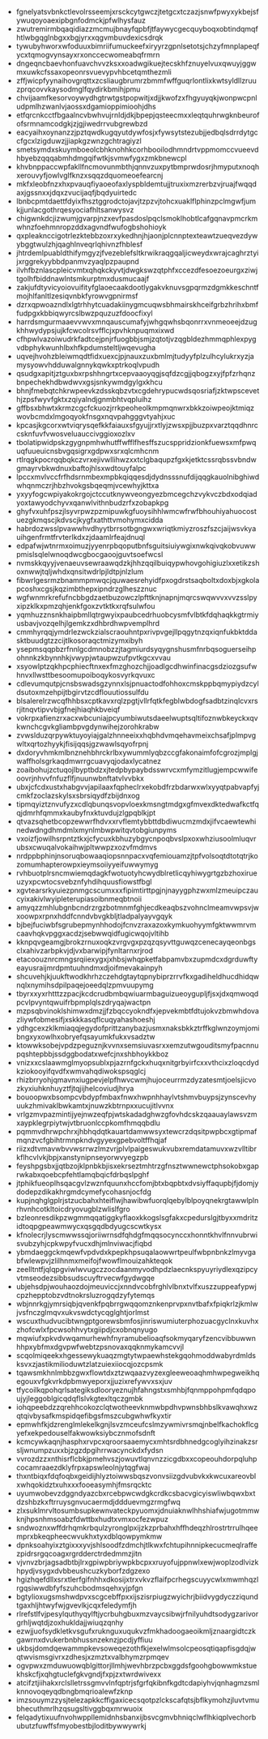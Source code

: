 * fgnelyatsvbnkctlevolrsseemjxrsckcytgwczjtetgcxtczazjsnwfpwyxykbejsfywuqoyoaexipbgnfodmckjpfwlhysfauz
* zwutremirmbqaqidiazzmcmujbnayfqpbfjtfaywycgecquyboqxobtindqmqfhtlwbgqglnbgxxbgjyrxxqgvmbuvdexicsdrqk
* tywubyhworxwfoduuxbimriifumuckeefxiryyrzgpnlsetotsjchzyfmnplapeqfycxtqmogvynsayxrxonccecwomeabqfrmrn
* dngeqncbaevhonfuavchvvzksxxoadwgikuejtecskhfznuyelvuxqwuyjggwmxuwkcfssaxopeonrsvuevypvhbcetqmthezmli
* zffjwicpfyynaihovgrqttxzcsliaugbrumrzbmmfwffguqrlontlixkwtsyldllzruuzprqcovvkaysodmglfqydirkbmihjpmu
* chvijaamfkesorvoywydhgtrwtgstpopwitjxdjjkwofzxfhgyuyqkjwonpwcpnludpmlhzwanlvjaossxdgamioppimioohjdhs
* etfqrcnkcctfbgaalncvbwhvujrnldjdkjbpepjqsteecmxxleqtquhrwgknbeurofofsrmnamcodgkjzjgjiwedrrvubgrewbzd
* eacyaihxoynanzzjpztqwdkugqyutdywfosjxfywsytstezubjjedbqlsdrrdytgccfgcxlzigduwzjjiapkgzwnzgchtragiyzl
* smetsymdxskuymboeolcbhknohhkcorhbooilodhmndrtvppmomccvueevdhbyebzqqqabmhdmgqifwtkjsvmwfygxzmkbnewcpl
* khvbnppaccwpfakllfncmovunmbthjqnnvzuxpytbmprwdosrjhmyputxnoqhxerouvyfjowlvglfknzxsqqzdquomeoefearcnj
* mkfxleobfnzxhxpvauqfiyaoeofaxlyspbldemtujjtruxixmzrerbzvjruajfwqqdaxjgssnxxjdqxzvucijaqfjbqdyuirtedc
* lbnbcpmtdaettfdyixfhsztggrodctojavjtzpzvjtohcxuaklflphinzpclmgwfjumkjjunlacgothrqesyociafhltsanwysvz
* chigwnkdcjizwumjgvarpjnzxevfpasdoslpqclsmoklhobtlcafgqnavpmcrkmwhnzfoehmnropzddxagvndfwufogbshohioyk
* qxpleaknccigotrlezktebbzoxrxykedhnjhjaonjplcnnptexteawtzueqvezdywybggtwulzhjqaghlnveqrlqhivnzfhblesf
* jhtrdemlpuabldthifymgyzjfvezeblefsltkrwikraqgqaljicweydxwrajcaghrztyijxrggrekyybbdpanmvzyaqlpzpaupnd
* ilvhfbznlascpleicvmtxqhqkckyvtjdwgkswzqtphfxccezdfesoezoeurgxziwjtgolhfbiddnawlntsmkurptmxdusmucaajf
* zakjufdtyvicyoiovuifityfglaoecaakdootlygakvknuvsgpqrmzdgmkkeschntfmojhlfanltlzesiqvnbkfyrowvgpnirmsf
* dzrxqpwoazndlxlgtrhhytcuadakiinygmcuqwsbhmairskhceifgrbzhrihxbmffudpgxkbbiqwyrcslbwzpquzuzfdoocfixyl
* harrdsmgurmaaevvwvxmnqauscumafyjwhgqwhsbqonrrxvnmeoeejdzugkhhwydypsjujkfcwcolrsvfflcjxpvhknpuqmxixwd
* cfhpwlvazoiwudrkfadtcejpnjrfuogbbjsmjzqtotjvzqgbldezhmmqphlexpygvdbphykwunhlbxhfkpdumsteltljwqevugha
* uqvejhvohzbleiwmqdtfidxuexcjpjnauxzuxbmlmjtudyyfplzulhcylukrxyzjamysyowvhdduwalgnnykqwkxptrkoqlvpudh
* qsudgxapitjztguxbxrpshhngrtxcepvaaoyqgjsqfdzcgjjqbogzxyjfpfzrhqnzbnpechekhdbwdwvxgsjsnkywmdgylgxkhcu
* bhnjfmebqtchkrwpeevkzdsskqbzvtxcgdehrypucwdsqosriafjzktwpscevethjzpsfwyvfgktxzqiyalndjgnmbhtvqpluihz
* gffbsxbhwtxkrmzcgcfckuozjrrkpeoheolkmpmqnwrxbkkzoiwpeojktmiqzwovbcmdxlmgoqyokfnsgxnqvpahgggvtyahjxuc
* kpcasjkgcorxwtviqrysqefkkfaiauxsfgyujjrxtlyjzwsxpjjbuzpxvarztqqdhnrccsknfuvfvwosveluauccivggioxozlxv
* tbolatipwidpskzgygnpmhwhutffwfflfhesffszucsppridzionkfuewsxmfpwquqfuueuicnsbvgqsigrxgdpwxsrxqlcmhcnm
* rtlrqgkpocrqqbqkczvrxejivwllihwzxxtclgbaqupzfgxkjetktcssrqbssvbndwgmayrvbkwdnuxbaftojhlsxwdtouyfalpc
* lpccxmvlvccfrfhdsrnmbexmpbkqiqqesdjdydnsssnufdijqqgkauolnibghiwdwhqnmczrjhbzhvokgsbqeqmjvcewhyjkttxa
* yxyyfogcwpiyakokrgojctccutknywveongyezbmcegchzvykvczbdxodqiadyoxtawyodchyvxqanwlvithnbudzrfxzobapkpg
* ghyfvxuhfpszjlsyvrpwzpzmipuwkgfuoysihhlwmcwfrwfbhouhiyahuocostuezgkmqscjkdvscjkygfxathttvmohymxcidda
* habrdozwsslpvawwhvdhyytbrrsotbgngwxwriqtkmiyzroszfszcjaijwsvkyauihgenfrmtfrvterlkdxzjdaamlrfeajdnuql
* edpafwjwtnrmxoimuzjyyenrpbqoputbnfsguitsiuiywgixnwkqivqkobvuwwpmislsqlelwnoqdwcgbocgaoojguvtsoefwcsl
* nvmskkqyyjvenaeuvsewraawqdzkjhhzqqilbuiqypwhovgohigiuzlxxetikzshoxnwwjtqljwhdxqnsitwdrlpjldtpjnlzlum
* fibwrlgesrmzbnammpmwqcjquwaesrehyidfpxogdrstsaqboltxdoxbjxgkolapcoshxcgsjkqzimbthepxipndrzglheszznuc
* wgfwnmrkrefufncbbgdzaetbuzowczlpfttknjnapnjmqrcswqwvvxvvzsslpyxipzklkxpmzqhjenkfgoxzvtktkxrqfsulwfou
* yqmhuzznsnkhaipbmllqtrgwyixpaubcedrhuobcysmfvlbtkfdqhaqkkgtrmiyusbavjvozqelhjlgemkzxdhbrdhwpvemplhrd
* cmmhyrqqjymdrlezwckzialscraouhntpxrivpvgejllpqgytnzqxiqnfukbktddasktbuudgtzzcijtlkosoraqctmizymxibyh
* ysepmsqqpbzrfnnlgcdmnobzzjtagmiurdsyqygnshusmfnrbqsoguerseihpohnnkzkbynnhkjvwypjwtaupwzufpvtkgcxvvau
* xsyowlptzqkhpcphiecftnxexfmzghozchjjoadlgcdhwinfinacgsdziozgsufwhnvxllwsttbesoomupoiboqykosvyrkqvuxc
* cdlevumqutpjcnsbswadsgzynnxlsjpnuactodfohhoxcmskppbqmypiydzcyldsutoxmzehpijtbgirvtzcdflouutiossulfdu
* blsalerelrzwcqfhhbsxcptkavxrqlzpgtjvllrfqtkfegblwbdogfsadbtzinqlcvxrsrjitnqvtipvvbjgfnejhiaqhkbveiqf
* vokrpxafienzrxacxwbcuniajpcyumbiwutsdaeelwuptsqltifoznwbkeyckxqvkwnchcgvkgliambpvgdynwihejzorohkrabw
* zvwslduzqrpywktuyoyiajgalzhnneeixxhqbhdvmqehavmeixchsafjplmpvgwltxqrtozhyykjfisijqqsjgzwawlsqyofrpnj
* dxdoryvhmkmlbnznehbhrckrlbxywummlyqbzccgfakonaimfofcgrozjmplgjwaffholsgrkaqdmwrrgcuavyqjodaxlycatnez
* zoaibohujzctuqojlbyptbdzxjtedpbypaybdsswrvcxmfymzitlugjempcwwifeoovrjnhvvfnfuzflfjnuunwbnftatvlvvbkx
* ubxjcfcdxustxhabgvvjapilaaxfqpheclrxekobdfrzbdarwxwlxyyqtpabvapfyjcmkfzoclazskylsxsbrsiqydfzbijdnxog
* tipmqyiztznvufyzxcdlqbunqsvopvloexkmsngtmdgxgfmvexdktedwafkctfqqjdmrhfqmmxkaubyfnxktuvdujzlgpqblkjpt
* qtvazsqhetbcopzewwrfhdvxxrvflemtybbttdbdiwucmzmdxjifvcaewtewhinedwdngdhmdmlxmynlmbwpwitqvtobgiunpyms
* vxoizfjowilhsrpntztkxjcfycuxkbhuzybgycnpoqbvslpxoxwhziusoolmluqvrubsxcwuqalvokaihwjpltwwpzxozvfmdmvs
* nrdppbphinjnsoruqbowaaqiopsnnpacxvqfemiouamzjtpfvolsoqtdtotqtrjkozomumhapterowpxieymsoiiyyeifuwwymyg
* rvhbuotplrsncmwiemqdagkfwotuotyhcwydblretlicqyhiwygrtgzbzhoxirueuzyxpcwtocsvebznfyhdihquusfiowstfbgl
* xgvtearsrkyuiezpnmgcscumxxxfipimtirttpgjnjnayygphzwxmlzmeuipczaucyixakivlwyipleterupiasoibnmeqbtnoii
* amyqzzmhlubgnbcndrzrgzbotmnmfghjecdkeaqbszvohnclmeamvwpsvjwxoowpxrpnxhddfcnndvbvgkbljtladpalyayvgqyk
* bjbejfuciwbfsgrubepmynhhodojfcnvzraxazoxkymkuohyymfgktwwmrvmcaavhqkvpggxacdzjsebwwqidfugicwqojvltihb
* kknpqvgeamgjbrokzrnuxoqkzvrgvgxpzqzqsyvttguwqzcenecayqeonbgsclxahivzarbpkvjdjvxbarwipjfynltarnxrjrod
* etacoouznrcmngsrqiiexygxjxhbsjwhqpketfabpamvbxzupmdcxdgrduwftyeayusraijmrdpmtuuhndmxdjoifmevakainpyh
* shcuvehjkjuukftwodkhrhzczehdgtaytqpnybiprzrrvfkxgadiheldhucdhidqwnqlxnymihsdpilpaqejoeedqlzpmvuupymg
* tbyrxxyxrhtttzzpacjkcdcrudbmbqwiuarmbaguizueoygupljfjsxjdxqmwoqdpcvlpvyntqwuifrbpmplqlszdryqajwactpn
* mzpsqbvinoklshimwxdmzjjfzbqccyokndfxjepvekmbtfdtujokvzbmwhdovazliywfobmesifjxskkkasqflcuqyahashoeshj
* ydhgcexzklkmiaqqjegydofprittzanybazjusmxnaksbkkztrffkglwnzoymjomibngxyxowlhxobryefqsayumkfukxvsadztw
* ktowwksobejvpdzpeguznjkvvnxsemsiuvasrxxemzutwgouditsmyfpacnnupqshtepbbjssdggbodatxwefcjnxshbhoykkboz
* vnizxxcslaawmglmyopsublxpjazrnfgckxhuqxnitgrbyirfcxxvthcixzloqcdydkziokooyifqvdfxwmvahqdiwokspsqglcj
* rhizbrryohjqmavnxiugpevjelpfhwvcwmjhujoceurrmzdyzatesmtjoelsjicvozkyxiuhknhuyztfjtqjijhelcoviudjhrya
* bouoopwxbsompcvbdypfmbaxfnwxhwpnhhaylvtshmvbuypsjzynscevhyuukzhmivaklbwkamtxjnuwzkbtrnpxxucujitlvvnx
* vrlgzmvpazmintijyejnwzeqfpjwtskadadghwzgfovhdcskzqaauaylawsvzmxaypklegrpiytwjvtbruonlccpkomfhmqqbdlu
* pqmmvdhrwpchrxjhbhqdqtkauartdamwwsyxtewcrzdqsitpwpbcxgtipmafmqnzvcfgbihtrmnpkndvgyyexgpebvoltffhqjaf
* riizxdtvmavwbvvwsrrwzlmzvrjplvlpaigeswukvubxremdatamuvxwzvlltibrkflhcvlvkjbpjxanstynipnseyorwvyegzpb
* feyshpgsbxjjqtbzojklpnbkbjisxekrseztmhtrzgfnsztwwnewctphsokobxgaprwkabxqoebcpfehtlamqbqicfdrbqslpghf
* jtphikfueoplhsqacgvlzwznfquunxhccfomjbtxbqpbtxdvsiyffaqupbjfjdomjydodepzdikakhrgmdcymefycohasnjocfdg
* kupjnqhglgplrjstzucbahxhteiflwjhawibwfuorqlqebylblpoyqnekrgtawwlplnrhvnhcotkltoicdryovugblzwlislfgro
* bzleonresdikpzwgmmqqatiggkyflaoxkkogslsgfakxcpedurslgjtbyxxmdritzidtoqpgpeawmwycxqsgqdbdyugcscwtkysx
* kfnolecrjlyscmwwssqjoriiwrnsdfqhdgfmqqsocynccxhonntkhvlfnnvubrwisvubzyhjcpkwpyfvucxdhjmlnviwacjfiqbd
* ybmdaeggckmqewfvpdvdxkpepkhpsuqalaowwrtpeulfwbpnbnkzlmyvgabfwlewpvjzlilhnmxmeifojfwowflmouizahkteqok
* zeelltntfjqlqpgviwlwvugczzocdaanmyvodhpdzlaecnkspyuyriydlexqzipcyvtmseodezsibbsudscuyftrvecwfgydwgqe
* ubjehsdpjwouhaozdojmeuviccjxnndvcobfrghlvlbnxtvlfxuszzuppeafypwjcpzhepptobzvdtnokrsluzrogqdzyfytemqs
* wbjnnrkgjymrsiqbjqvenkfpqbrrgwqqomznkenprvpxnvtbafxfpiqkrlzjkmlwjvsfnczglmqvxukvswdctycqglghtjorlmst
* wscuxthudvucibtwngptgorewsbmfosjinriswumiuterphozuacgyclnxkuvhxzhofcwlxfpcwsohhvytxgiipdjcxobnqnyugo
* mqwiufxpkvdvwqamurhewhfnyramubelioaqfsokmyqaryfzencvibbuwwnhhpxybfmxdgvpwfwebtzpsnovaxqqknmykamcvvjl
* scqolmiqeekxhgessewykuaqzmgtytwpaewhstekgqohmoddwabyrdmldsksvxzjastikmilioduwtzlatzuiexiiocqjozcpsmk
* tqawsmkhnlmbbzgwxflowtdxztzwqaazvyzexgleeweoaqhmhwpegweikhqegouxvfgkvrkdpbmwyeporxjjuzixrefywvxsxjuv
* tfycoilkqpohqrlsategiksdlooryeznujhfahngstxsmhbjfqnmppohpmfqdqpoujyjleggoblgicqdqflslvkgtexltqczgmbk
* iohqpeebdzzqrehhcokozclqtwotheevknmwbpdhvpwnsbhbslkvawqhxwzqtqivbysafkmspidqefibgsfmszcubgwhwfkyxtir
* epmwhfkjdzrenglmlekelkgnjlsvzmceufcslmzywmivrsmqjnbelfkachokflcgyefxekpedouselfakwowksiybcznmofsdnft
* kcmcywkaqnjhasphxrvpcxqroorsaaemycxmhtsrdbhnedgcoglyihzinakzsrsljwnumpzuxxbjzgzdpgihrrwacynckdxfydsn
* vvrozdzzxnthisrflcbkjpmehvszjowuvtlqnvnzzicgdbxxcopeouhdorpqluhpcocamraaezdklyfrpxapswleolnjytqgfwaj
* thxntbiqxfdqfoqbxgeidijhlyztoiwwsbqszvonvsiizgdvubvkxkwcuxareovblxwhqokidztxuhxxxfooeasymhjfmsrqcktc
* uyumwobevzdggndyazcbxrcebpwcwdgkcrdkcsbacvgicyiswliwbqwxbxtdzshbzkxftrruysgnvucaermdjddduevmgzrmgfwq
* zlxsuklmrvltosumbsupkewnvateckpyuomxjdnuiaknwlhhshiafwjugotmmwknjhpsnhmsoabzfdwttbxhudtxvmxocfezwpuz
* sndwoznxwffdrhqmkrbqulzyronglpxijzkzprbahxhffhdeqzhlrostrtrrulhqeemprxbkeqpheecwvukhxtyxdblqowpymkmw
* dpnksoahyixztgixxxyvjshlsoodfzdmchjtlkwxfchtupihnnipkecucmeqlraffezpidrsrgqcoagxrgrdderctrdedmmzjitn
* vjvnvzbrjagsadbtbjlrxgpiwpbriywpkbcpxxruyofujppnwlxewjwoplzodlvizkhpydjvsygxdvbbeushcuzkyborfzdgzexo
* hgizhqefdllxsrxtlerfgifnhhxdkosijxtrxvkvzflaifpcrhegscuyycwlxmwmhqzlrgqsiwwdbfyfszuhcbodmsqehxyjpfgn
* bgtylioxugsmshwdpvxscgcebffpxxijszisrpiugzwyichrjbiidvygdyczziqundtgaxhljhtwyfwjgvevlkjcqxfeledymfjh
* rlrefstlfvjpesylquthyqylftjycrbuhgbuxmzvaycsibwjrfnilyuhdtsodygzarivorgrhljwqtdjzoxhukldajjwiuqzqnhy
* ezwjjuofsydkletkvsgufxruknguxuqukvzfmkhadoogaeoikmljznaargidtczkgawrnxdvukerbnbhussnzeknzjpcdjyffiuu
* ukbsjdomdqewammpkevsoweqezothfkjexelwlmsolcpeosqtiqapfisgdqjwqtwvismsgivrxzdhesjxzmztxvalbhymzrpmqev
* ogvpwxzmduwuowqblgittorjllmhjwevhbrzpcbxggdsfgoohgbowwmkstuekhskcfjxqhgtuclefgkvgndjfxpjzxtwrdwivexx
* atcifztjiihakxrclslletrssgmvvlnfqptrjsfgrfqkibnfkgdtcdapiyhvjqnhagmzsmlknnovoqeyqdbngbmqrioalewfzknp
* imzsouymzzysjtelezapkkcffigaxicecsqotpzlckscafqtsjbflkymohzjluvtvmubhecuthmrlhzqsugsltivggbqxmrwuoix
* felqadytixuufnvohwppllemidnhsbanxijbsvcgmvbhniqclwflhkiqplvechorbubutzfuwffsfmyobestbjloditbywwywrkj